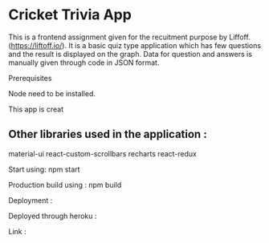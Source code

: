 # Cricket Trivia App

This is a frontend assignment given for the recuitment purpose by Liffoff. (https://liftoff.io/).
It is a basic quiz type application which has few questions and the result is displayed on the graph.
Data for question and answers is manually given through code in JSON format.

Prerequisites

Node need to be installed.

This app is creat



## Other libraries used in the application : 
material-ui
react-custom-scrollbars
recharts
react-redux



Start using:  npm start

Production build using : npm build
 

Deployment :

Deployed through heroku : 

Link : 




